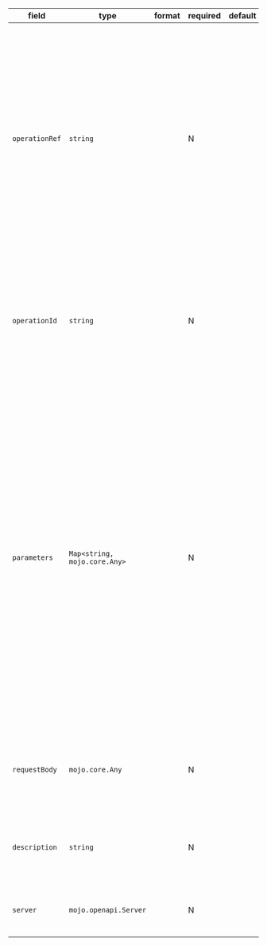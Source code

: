 | field | type | format | required | default | description |
|---|---|---|---|---|---|
| `operationRef` | `string` |  | N |  | A relative or absolute reference to an OAS operation. This field is mutually exclusive of the operationId field, and MUST point to an Operation Object. Relative operationRef values MAY be used to locate an existing Operation Object in the OpenAPI definition. |
| `operationId` | `string` |  | N |  | The name of an existing, resolvable OAS operation, as defined with a unique operationId. This field is mutually exclusive of the operationRef field. |
| `parameters` | `Map<string, mojo.core.Any>` |  | N |  | A map representing parameters to pass to an operation as specified with operationId or identified via operationRef. The key is the parameter name to be used, whereas the value can be a constant or an expression to be evaluated and passed to the linked operation. The parameter name can be qualified using the parameter location [{in}.]{name} for operations that use the same parameter name in different locations (e.g. path.id). |
| `requestBody` | `mojo.core.Any` |  | N |  | A literal value or {expression} to use as a request body when calling the target operation. |
| `description` | `string` |  | N |  | A description of the link. CommonMark syntax MAY be used for rich text representation. |
| `server` | `mojo.openapi.Server` |  | N |  | A server object to be used by the target operation. |
